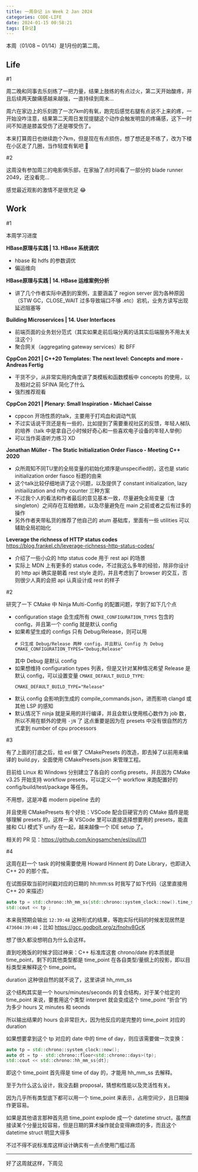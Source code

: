 ```yaml
---
title: 一周杂记 in Week 2 Jan 2024
categories: CODE-LIFE
date: 2024-01-15 00:58:21
tags: [杂记]
---
```

本周（01/08 ~ 01/14）是1月份的第二周。

## Life

\#1

周二晚和同事去乐刻练了一把力量，结果上肢练的有点过火，第二天开始酸疼，并且后续两天酸痛感越来越强，一直持续到周末...

周六在家边上的乐刻跑了一次7km的有氧，跑完后感觉右腿有点说不上来的疼，一开始没咋注意，结果第二天周日发现提腿这个动作会触发明显的疼痛感，这下一时间不知道是膝盖受伤了还是哪受伤了。

本来打算周日也继续跑个7km，但是现在有点损伤，想了想还是不练了，改为下楼在小区走了几圈，当作轻度有氧吧 🤣

\#2

这周没有参加周三的电影俱乐部，在家抽了点时间看了一部分的 blade runner 2049，还没看完...

感觉最近观影的激情不是很充足 😂

## Work

\#1

本周学习进度

**HBase原理与实践 | 13. HBase 系统调优**

- hbase 和 hdfs 的参数调优
- 偏运维向

**HBase原理与实践 | 14. HBase 运维案例分析**

- 讲了几个作者实际中遇到的案例，主要涵盖了 region server 因为各种原因（STW GC，CLOSE_WAIT 过多导致端口不够 .etc）宕机，业务方读写出现延迟阻塞等

**Building Microservices | 14. User Interfaces**

- 前端页面的业务划分范式（其实如果走前后端分离的话其实后端服务不用太关注这个）
- 聚合网关（aggregating gateway services）和 BFF

**CppCon 2021 | C++20 Templates: The next level: Concepts and more - Andreas Fertig**

- 干货不少，从非常实用的角度讲了类模板和函数模板中 concepts 的使用，以及相对之前 SFINA 简化了什么
- 强烈推荐观看

**CppCon 2021 | Plenary: Small Inspiration - Michael Caisse**

- cppcon 开场性质的talk，主要用于打鸡血和调动气氛
- 不过实话说干货还是有一些的，比如提到了需要重视社区的反馈，年轻人梯队的培养（talk 中是拿自己小时候好奇心和一些喜欢电子设备的年轻人举例）
- 可以当作英语听力练习 XD

**Jonathan Müller - The Static Initialization Order Fiasco - Meeting C++ 2020**

- 众所周知不同TU里的全局变量的初始化顺序是unspecified的，这也是 static initialization order fiasco 标题的由来
- 这个talk比较仔细地讲了这个问题，以及提供了 constant initialization, lazy initiailization and nifty counter 三种方案
- 不过我个人的看法和作者最后的意见基本一致，尽量避免全局变量（含 singleton）之间存在互相依赖，以及尽量避免在 main 之前或者之后有过多的操作
- 另外作者夹带私货的推荐了他自己的 atum 基础库，里面有一些 utilities 可以辅助全局初始化

****Leverage the richness of HTTP status codes**** https://blog.frankel.ch/leverage-richness-http-status-codes/

- 介绍了一些小众的 http status code 用于 rest api 的场景
- 实际上 MDN 上有更多的 status code，不过我这么多年的经验，除非你设计的 http api 确实是朝着 rest style 走的，并且考虑到了 browser 的交互，否则很少人真的会把 api 认真设计成 rest 的样子

\#2

研究了一下 CMake 中 Ninja Multi-Config 的配置问题，学到了如下几个点

- configuration stage 会生成所有 `CMAKE_CONFIGURATION_TYPES` 包含的 config，并且第一个 config 就是默认 config
- 如果希望生成的 configs 只有 Debug/Release，则可以用
  ```shell
  # 只生成 Debug/Release 两种 config，并且默认 Config 为 Debug
  CMAKE_CONFIGURATION_TYPES="Debug;Release"
  ```
  其中 Debug 是默认 config
- 如果想维持 configuration types 列表，但是又针对某种情况希望 Release 是默认 config，可以设置变量 `CMAKE_DEFAULT_BUILD_TYPE`:
  ```shell
  CMAKE_DEFAULT_BUILD_TYPE="Release"
  ```
- 默认 config 会影响到生成的 compile_commands.json，进而影响 clangd 或其他 LSP 的感知
- 默认情况下 ninja 就是采用的并行编译，并且会默认使用核心数作为 job 数，所以不用在额外的使用 `-jN` 了
  这点重要是因为在 presets 中没有很自然的方式拿到 number of cpu processors

\#3

有了上面的打底之后，给 esl 做了 CMakePresets 的改造，即去掉了以前用来编译的 build.py，全面使用 CMakePresets.json 来管理工程。

目前给 Linux 和 Windows 分别建立了各自的 config presets，并且因为 CMake v3.25 开始支持 workflow presets，可以定义一个 workflow 来跑配置好的 config/build/test/package 等任务。

不用想，这是冲着 modern pipeline 去的

并且使用 CMakePresets 有个好处：VSCode 配合巨硬官方的 CMake 插件是能够理解 presets 的，这样一来 VSCode 里可以直接选择想要用的 presets，能直接和 CLI 模式下 unify 在一起，越来越像一个 IDE setup 了。

相关的 PR 见：https://github.com/kingsamchen/esl/pull/11

\#4

这周在赶一个 task 的时候需要使用 Howard Hinnent 的 Date Library，也即进入 C++ 20 的那个库。

在试图获取当前时间戳对应的日期的 hh:mm:ss 时我写了如下代码（这里直接用 C++ 20 来描述）

```cpp
auto tp = std::chrono::hh_mm_ss{std::chrono::system_clock::now().time_since_epoch()};
std::cout << tp ;
```

本来我预期会输出 `12:39:48` 这种形式的结果，等跑实际代码的时候发现居然是 `473604:39:48`；比如 https://gcc.godbolt.org/z/fnohv8GcK

想了很久都没想明白为什么会这样。

直到吃晚饭的时候才回过神来：C++ 标准库这套 chrono/date 的本质就是 time_point，剩下的其他类型都是 time_point 在各自类型/量纲上的投影，即以目标类型来解释这个 time_point。

duration 这种很自然的就不说了，这里讲讲 hh_mm_ss

这个结构其实是一个 hours/minutes/seconds 的复合结构，对于某个给定的 time_point 来说，要套用这个类型 interpret 就会变成这个 time_point “折合”约为多少 hours 又 minutes 和 seonds

所以输出结果的 hours 会非常巨大，因为他反应的是完整的 time_point 对应的 duration

如果想要拿到这个 tp 对应的 date 中的 time of day，则应该需要做一次变换：

```cpp
auto tp = std::chrono::system_clock::now();
auto dt = tp - std::chrono::floor<std::chrono::days>(tp);
std::cout << std::chrono::hh_mm_ss{dt};
```

即这个 time_point 首先得是 time of day 的，才能用 hh_mm_ss 去解释。

至于为什么这么设计，我没去翻 proposal，猜想和性能以及灵活性有关。

因为几乎所有类型底下都可以用一个 time_point 来表示，占用空间少，且日期操作更容易。

如果是其他语言那种首先把 time_point explode 成一个 datetime struct，虽然直接读某个分量比较容易，但是日期的算术操作就会变得麻烦的多，而且这个 datetime struct 明显大得多

不过不得不说标准库这样设计确实有一点点使用门槛过高

---

好了这周就这样，下周见
